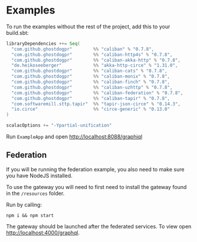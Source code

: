 # Examples

To run the examples without the rest of the project, add this to your build.sbt:

```scala
libraryDependencies ++= Seq(
  "com.github.ghostdogpr"        %% "caliban" % "0.7.8",
  "com.github.ghostdogpr"        %% "caliban-http4s" % "0.7.8",
  "com.github.ghostdogpr"        %% "caliban-akka-http" % "0.7.8",
  "de.heikoseeberger"            %% "akka-http-circe" % "1.31.0",
  "com.github.ghostdogpr"        %% "caliban-cats" % "0.7.8",
  "com.github.ghostdogpr"        %% "caliban-monix" % "0.7.8",
  "com.github.ghostdogpr"        %% "caliban-finch" % "0.7.8",
  "com.github.ghostdogpr"        %% "caliban-uzhttp" % "0.7.8",
  "com.github.ghostdogpr"        %% "caliban-federation" % "0.7.8",
  "com.github.ghostdogpr"        %% "caliban-tapir" % "0.7.8",
  "com.softwaremill.sttp.tapir"  %% "tapir-json-circe" % "0.14.3",
  "io.circe"                     %% "circe-generic" % "0.13.0"
)

scalacOptions += "-Ypartial-unification"
```

Run `ExampleApp` and open [http://localhost:8088/graphiql](http://localhost:8088/graphiql)

## Federation

If you will be running the federation example, you also need to make sure you have NodeJS installed.

To use the gateway you will need to first need to install the gateway found in the `/resources` folder.

Run by calling:

```
npm i && npm start
```

The gateway should be launched after the federated services. To view open [http://localhost:4000/graphql](http://localhost:4000/graphql).


